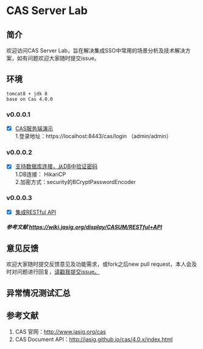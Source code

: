 # CAS Server Lab

## 简介
欢迎访问CAS Server Lab，旨在解决集成SSO中常用的场景分析及技术解决方案，如有问题欢迎大家随时提交issue。

## 环境
	tomcat8 + jdk 8
	base on Cas 4.0.0
	
### v0.0.0.1
- [x] [CAS服务端演示](https://github.com/waterWang/cas-server-lab/tree/release-v0.0.0.1)  
    1.登录地址：https://localhost:8443/cas/login （admin/admin）

### v0.0.0.2
- [x] [支持数据库连接，从DB中验证密码](https://github.com/waterWang/cas-server-lab/tree/release-v0.0.0.2)  
1.DB连接： HikariCP  
2.加密方式：security的BCryptPasswordEncoder

### v0.0.0.3
- [x] [集成RESTful API](https://github.com/waterWang/cas-server-lab/tree/release-v0.0.0.3)   
 
##### 参考文献 https://wiki.jasig.org/display/CASUM/RESTful+API

## 意见反馈
欢迎大家随时提交反馈意见及功能需求，或fork之后new pull request，本人会及时对问题进行回复，[请戳我提交issue。](https://github.com/waterWang/cas-server-lab/issues/new)

## 异常情况测试汇总  


## 参考文献
1.  CAS 官网：<http://www.jasig.org/cas>
2.  CAS Document API：<http://jasig.github.io/cas/4.0.x/index.html>